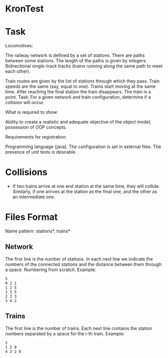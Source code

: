 # KronTest
# Task
Locomotives:

The railway network is defined by a set of stations. There are paths between some stations. The length of the paths is given by integers. Bidirectional single-track tracks (trains running along the same path to meet each other).

Train routes are given by the list of stations through which they pass. Train speeds are the same (say, equal to one). Trains start moving at the same time. After reaching the final station the train disappears. The train is a point. Task: For a given network and train configuration, determine if a collision will occur.

What is required to show:

Ability to create a realistic and adequate objective of the object model, possession of OOP concepts.

Requirements for registration:

Programming language (java). The configuration is set in external files. The presence of unit tests is desirable.

# Collisions
- If two trains arrive at one end station at the same time, they will collide. Similarly, if one arrives at the station as the final one, and the other as an intermediate one.

# Files Format
Name pattern: stations*, trains*

## Network
The first line is the number of stations. In each next line we indicate the numbers of the connected stations and the distance between them through a space. Numbering from scratch. Example:
```
5
0 2 1
1 2 5
1 3 5
2 3 3
3 4 2
```

## Trains
The first line is the number of trains. Each next line contains the station numbers separated by a space for the i-th train. Example:
```
2
1 2 0
4 3 2 0
```

